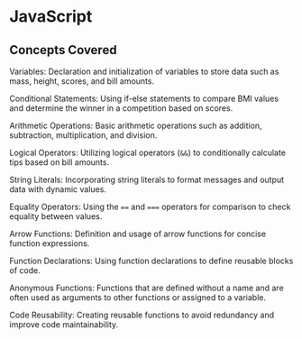 # JavaScript

## Concepts Covered

Variables: Declaration and initialization of variables to store data such as mass, height, scores, and bill amounts.

Conditional Statements: Using if-else statements to compare BMI values and determine the winner in a competition based on scores.

Arithmetic Operations: Basic arithmetic operations such as addition, subtraction, multiplication, and division.

Logical Operators: Utilizing logical operators (`&&`) to conditionally calculate tips based on bill amounts.

String Literals: Incorporating string literals to format messages and output data with dynamic values.

Equality Operators: Using the `==` and `===` operators for comparison to check equality between values.

Arrow Functions: Definition and usage of arrow functions for concise function expressions.

Function Declarations: Using function declarations to define reusable blocks of code.

Anonymous Functions: Functions that are defined without a name and are often used as arguments to other functions or assigned to a variable.

Code Reusability: Creating reusable functions to avoid redundancy and improve code maintainability.